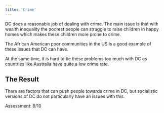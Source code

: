 ```yaml
---
title: 'Crime'
---
```


DC does a reasonable job of dealing with crime. The main issue is that with wealth inequality the poorest people can struggle to raise children in happy homes which makes these children more prone to crime.

The African American poor communities in the US is a good example of these issues that DC can have.

At the same time, it is hard to tie these problems too much with DC as countries like Australia have quite a low crime rate.

## The Result

There are factors that can push people towards crime in DC, but socialistic versions of DC do not particularly have an issues with this.

Assessment: 8/10
